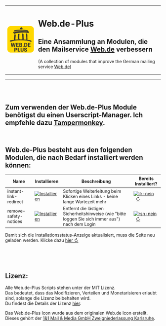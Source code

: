 <table><tr><td>

[![icon](https://raw.githubusercontent.com/Sv443/Web.de-Plus/master/icons/icon_200x200.png)](https://github.com/Sv443/Web.de-Plus)

</td><td>

# Web.de-Plus
## Eine Ansammlung an Modulen, die den Mailservice [Web.de](https://web.de/) verbessern
(A collection of modules that improve the German mailing service [Web.de](https://web.de/))

</td></tr></table>

---

<br><br>

## Zum verwenden der Web.de-Plus Module benötigst du einen Userscript-Manager. Ich empfehle dazu [Tampermonkey](https://www.tampermonkey.net/).


<br>

## Web.de-Plus besteht aus den folgenden Modulen, die nach Bedarf installiert werden können:

| Name | Installieren | Beschreibung | Bereits Installiert? |
| --- | --- | --- | --- |
| instant-link-redirect | [![Installieren](https://img.shields.io/badge/Installieren-%E2%96%BA-brightgreen)](https://raw.githubusercontent.com/Sv443/Web.de-Plus/master/scripts/instant-link-redirect.user.js) | Sofortige Weiterleitung beim Klicken eines Links - keine lange Wartezeit mehr | [![ilr-nein](https://img.shields.io/badge/nein-%E2%9C%97-red)](#)&nbsp;&nbsp;[&#8635;](https://github.com/Sv443/Web.de-Plus#webde-plus-besteht-aus-den-folgenden-modulen-die-nach-bedarf-installiert-werden-können) |
| remove-safety-notices | [![Installieren](https://img.shields.io/badge/Installieren-%E2%96%BA-brightgreen)](https://raw.githubusercontent.com/Sv443/Web.de-Plus/master/scripts/remove-safety-notices.user.js) | Entfernt die lästigen Sicherheitshinweise (wie "bitte loggen Sie sich immer aus") nach dem Login | [![rsn-nein](https://img.shields.io/badge/nein-%E2%9C%97-red)](#)&nbsp;&nbsp;[&#8635;](https://github.com/Sv443/Web.de-Plus#webde-plus-besteht-aus-den-folgenden-modulen-die-nach-bedarf-installiert-werden-können) |

Damit sich die Installationsstatus-Anzeige aktualisiert, muss die Seite neu geladen werden. Klicke dazu [hier &#8635;](https://github.com/Sv443/Web.de-Plus)

<br><br><br>

## Lizenz:
Alle Web.de-Plus Scripts stehen unter der MIT Lizenz.  
Das bedeutet, dass das Modifizieren, Verteilen und Monetarisieren erlaubt sind, solange die Lizenz beibehalten wird.  
Du findest die Details der Lizenz [hier](https://sv443.net/LICENSE).  
  
Das Web.de-Plus Icon wurde aus dem originalen Web.de Icon erstellt.  
Dieses gehört der [1&1 Mail & Media GmbH Zweigniederlassung Karlsruhe](https://web.de/impressum/).